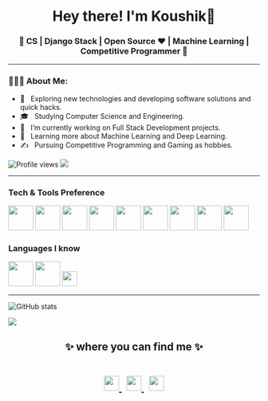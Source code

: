 <h1 align="center">Hey there! I'm Koushik👋 </h1> 
<h3 align="center">🚀 CS | Django Stack | Open Source ♥ | Machine Learning | Competitive Programmer  🚀</h3>

<hr>

<div align="left"> 
  <h3> 👨🏻‍💻 About Me: </h3>
  

  - 🤔 &nbsp; Exploring new technologies and developing software solutions and quick hacks.
  - 🎓 &nbsp; Studying Computer Science and Engineering.
  - 💼 &nbsp; I’m currently working on Full Stack Development projects.
  - 🌱 &nbsp; Learning more about Machine Learning and Deep Learning.
  - ✍️ &nbsp; Pursuing Competitive Programming and Gaming as hobbies.
 
  ![Profile views](https://gpvc.arturio.dev/koushikd9)  <img src="https://img.shields.io/github/followers/koushikd9?label=Follow" style=" float:left, margin-right:10px" />
</div> 

 <hr>
 
 ### Tech & Tools Preference
 
<code><a href="https://www.djangoproject.com/" target="_blank"><img height="50" src="https://www.vectorlogo.zone/logos/djangoproject/djangoproject-ar21.svg"></a></code>
<code><a href="https://reactjs.org/" target="_blank"><img height="50" src="https://www.vectorlogo.zone/logos/reactjs/reactjs-ar21.svg"></a></code>
<code><a href="https://www.mysql.com/" target="_blank"><img height="50" src="https://www.vectorlogo.zone/logos/mysql/mysql-ar21.svg"></a></code>
<code><a href="https://www.tensorflow.org/" target="_blank"><img height="50" src="https://www.vectorlogo.zone/logos/tensorflow/tensorflow-ar21.svg"></a></code>
<code><a href="https://pytorch.org/" target="_blank"><img height="50" src="https://www.vectorlogo.zone/logos/pytorch/pytorch-ar21.svg"></a></code>
<code><a href="https://jupyter.org/" target="_blank"><img height="50" src="https://www.vectorlogo.zone/logos/jupyter/jupyter-ar21.svg"></a></code>
<code><a href="https://git-scm.com/" target="_blank"><img height="50" src="https://www.vectorlogo.zone/logos/git-scm/git-scm-ar21.svg"></a></code>
<code><a href="https://aws.amazon.com/" target="_blank"><img height="50" src="https://www.vectorlogo.zone/logos/amazon_aws/amazon_aws-ar21.svg"></a></code>
<code><a href="https://cloud.google.com/" target="_blank"><img height="50" src="https://www.vectorlogo.zone/logos/google_cloud/google_cloud-ar21.svg"></a></code>

### Languages I know

<code><a href="https://www.python.org/" target="_blank"><img height="50" src="https://www.vectorlogo.zone/logos/python/python-ar21.svg"></a></code>
<code><a href="https://developer.mozilla.org/en-US/docs/Web/JavaScript" target="_blank"><img height="50" src="https://www.vectorlogo.zone/logos/javascript/javascript-ar21.svg"></a></code>
<code><a href="https://devdocs.io/c/" target="_blank"><img height="30" src="https://img.shields.io/badge/-C%20&%20C++-659ad2?style=flat&logo=c%2B%2B&logoColor=ffffff"></a></code>

<hr>

![GitHub stats](https://github-readme-stats.vercel.app/api?username=koushikd9&show_icons=true&hide_border=true)

<img src="https://yata-apix-a9caea66-ad78-425f-aa08-e292558ebb65.lss.locawebcorp.com.br/b7c7dbff38ae4f419c94ce8d2254b9d9.png">

<h2 align="center">
✨ where you can find me ✨
  
  <p align="center"><br/>
   <a href="mailto:koushikd1590@gmail.com">
    <img src="https://www.vectorlogo.zone/logos/gmail/gmail-icon.svg" width="30px">
  </a>
  &nbsp;
  <a href="https://github.com/koushikd9">
    <img src="https://www.vectorlogo.zone/logos/github/github-tile.svg" width="30px">
  </a>
    &nbsp;
   <a href="https://www.linkedin.com/in/koushikd9/">
    <img src="https://www.vectorlogo.zone/logos/linkedin/linkedin-icon.svg" width="30px">
  </a>
  
</p>
</h2>
